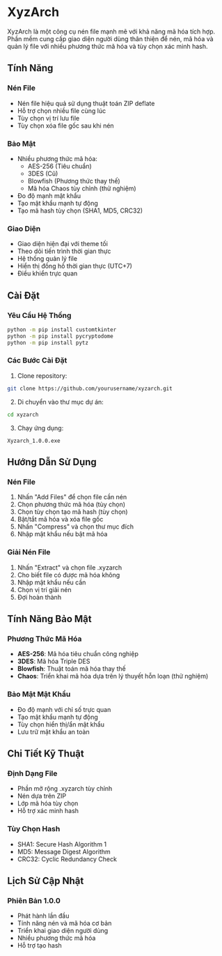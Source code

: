 # XyzArch

XyzArch là một công cụ nén file mạnh mẽ với khả năng mã hóa tích hợp. Phần mềm cung cấp giao diện người dùng thân thiện để nén, mã hóa và quản lý file với nhiều phương thức mã hóa và tùy chọn xác minh hash.

## Tính Năng

### Nén File
- Nén file hiệu quả sử dụng thuật toán ZIP deflate
- Hỗ trợ chọn nhiều file cùng lúc
- Tùy chọn vị trí lưu file
- Tùy chọn xóa file gốc sau khi nén

### Bảo Mật
- Nhiều phương thức mã hóa:
  - AES-256 (Tiêu chuẩn)
  - 3DES (Cũ)
  - Blowfish (Phương thức thay thế)
  - Mã hóa Chaos tùy chỉnh (thử nghiệm)
- Đo độ mạnh mật khẩu
- Tạo mật khẩu mạnh tự động
- Tạo mã hash tùy chọn (SHA1, MD5, CRC32)

### Giao Diện
- Giao diện hiện đại với theme tối
- Theo dõi tiến trình thời gian thực
- Hệ thống quản lý file
- Hiển thị đồng hồ thời gian thực (UTC+7)
- Điều khiển trực quan

## Cài Đặt

### Yêu Cầu Hệ Thống
```bash
python -m pip install customtkinter
python -m pip install pycryptodome
python -m pip install pytz
```

### Các Bước Cài Đặt
1. Clone repository:
```bash
git clone https://github.com/yourusername/xyzarch.git
```

2. Di chuyển vào thư mục dự án:
```bash
cd xyzarch
```

3. Chạy ứng dụng:
```
Xyzarch_1.0.0.exe
```

## Hướng Dẫn Sử Dụng

### Nén File
1. Nhấn "Add Files" để chọn file cần nén
2. Chọn phương thức mã hóa (tùy chọn)
3. Chọn tùy chọn tạo mã hash (tùy chọn)
4. Bật/tắt mã hóa và xóa file gốc
5. Nhấn "Compress" và chọn thư mục đích
6. Nhập mật khẩu nếu bật mã hóa

### Giải Nén File
1. Nhấn "Extract" và chọn file .xyzarch
2. Cho biết file có được mã hóa không
3. Nhập mật khẩu nếu cần
4. Chọn vị trí giải nén
5. Đợi hoàn thành

## Tính Năng Bảo Mật

### Phương Thức Mã Hóa
- **AES-256**: Mã hóa tiêu chuẩn công nghiệp
- **3DES**: Mã hóa Triple DES
- **Blowfish**: Thuật toán mã hóa thay thế
- **Chaos**: Triển khai mã hóa dựa trên lý thuyết hỗn loạn (thử nghiệm)

### Bảo Mật Mật Khẩu
- Đo độ mạnh với chỉ số trực quan
- Tạo mật khẩu mạnh tự động
- Tùy chọn hiển thị/ẩn mật khẩu
- Lưu trữ mật khẩu an toàn

## Chi Tiết Kỹ Thuật

### Định Dạng File
- Phần mở rộng .xyzarch tùy chỉnh
- Nén dựa trên ZIP
- Lớp mã hóa tùy chọn
- Hỗ trợ xác minh hash

### Tùy Chọn Hash
- SHA1: Secure Hash Algorithm 1
- MD5: Message Digest Algorithm
- CRC32: Cyclic Redundancy Check

## Lịch Sử Cập Nhật
### Phiên Bản 1.0.0
- Phát hành lần đầu
- Tính năng nén và mã hóa cơ bản
- Triển khai giao diện người dùng
- Nhiều phương thức mã hóa
- Hỗ trợ tạo hash
